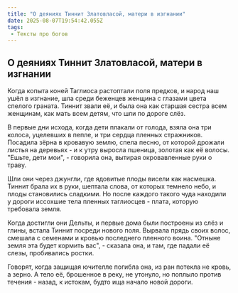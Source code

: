 ```yaml
---
title: "О деяниях Тиннит Златовласой, матери в изгнании"
date: 2025-08-07T19:54:42.055Z
tags:
 - Тексты про богов
---
```


О деяниях Тиннит Златовласой, матери в изгнании
-----------------------------------------------

Когда копыта коней Таглиоса растоптали поля предков, и народ наш ушёл в
изгнание, шла среди беженцев женщина с глазами цвета спелого граната.
Тиннит звали её, и была она как старшая сестра всем женщинам, как мать
всем детям, что шли по дороге слёз.

В первые дни исхода, когда дети плакали от голода, взяла она три колоса,
уцелевших в пепле, и три сердца пленных стражников. Посадила зёрна в
кровавую землю, спела песню, от которой дрожали листья на деревьях - и к
утру выросла пшеница, золотая как её волосы. "Ешьте, дети мои", -
говорила она, вытирая окровавленные руки о траву.

Шли они через джунгли, где ядовитые плоды висели как насмешка. Тиннит
брала их в руки, шептала слова, от которых темнело небо, и плоды
становились сладкими. Но после каждого такого чуда находили у дороги
иссохшие тела пленных таглиосцев - плата, которую требовала земля.

Когда достигли они Дельты, и первые дома были построены из слёз и глины,
встала Тиннит посреди нового поля. Вырвала прядь своих волос, смешала с
семенами и кровью последнего пленного воина. "Отныне земля эта будет
кормить вас", - сказала она, и там, где падали её слезы, пробивались
ростки.

Говорят, когда защищая ючителле погибла она, из ран потекла не кровь, а
зерно. А тело её, брошенное в реку, не утонуло, но поплыло против
течения - назад, к истокам, будто ища начало новой дороги.
